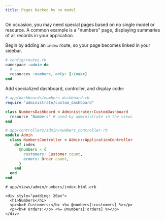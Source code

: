 ```yaml
---
title: Pages backed by no model.
---
```


On occasion, you may need special pages
based on no single model or resource.
A common example is a "numbers" page,
displaying summaries of all records in your application.

Begin by adding an `index` route,
so your page becomes linked in your sidebar.

```ruby
# config/routes.rb
namespace :admin do
  # ...
  resources :numbers, only: [:index]
end
```

Add specialized dashboard, controller, and display code:

```ruby
# app/dashboards/numbers_dashboard.rb
require "administrate/custom_dashboard"

class NumbersDashboard < Administrate::CustomDashboard
  resource "Numbers" # used by administrate in the views
end
```

```ruby
# app/controllers/admin/numbers_controller.rb
module Admin
  class NumbersController < Admin::ApplicationController
    def index
      @numbers = {
        customers: Customer.count,
        orders: Order.count,
      }
    end
  end
end
```

```erb
# app/views/admin/numbers/index.html.erb

<div style="padding: 20px">
  <h1>Numbers</h1>
  <p><b># Customers:</b> <%= @numbers[:customers] %></p>
  <p><b># Orders:</b> <%= @numbers[:orders] %></p>
</div>
```
